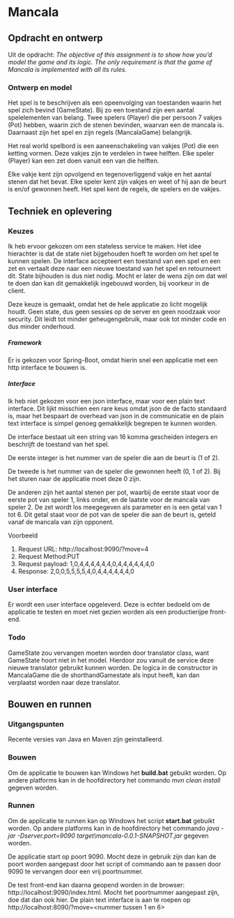 # Mancala

## Opdracht en ontwerp
Uit de opdracht: *The objective of this assignment is to show how you’d model the game and its logic. The only requirement is that the game of Mancala is implemented with all its rules.*

### Ontwerp en model
Het spel is te beschrijven als een opeenvolging van toestanden waarin het spel zich bevind (GameState). Bij zo een toestand zijn een aantal spelelementen van belang. Twee spelers (Player) die per persoon 7 vakjes (Pot) hebben, waarin zich de stenen bevinden, waarvan een de mancala is. Daarnaast zijn het spel en zijn regels (MancalaGame) belangrijk.

Het real world spelbord is een aaneenschakeling van vakjes (Pot) die een ketting vormen. Deze vakjes zijn te verdelen in twee helften. Elke speler (Player) kan een zet doen vanuit een van die helften.

Elke vakje kent zijn opvolgend en tegenoverliggend vakje en het aantal stenen dat het bevat. Elke speler kent zijn vakjes en weet of hij aan de beurt is en/of gewonnen heeft. Het spel kent de regels, de spelers en de vakjes. 


## Techniek en oplevering

### Keuzes
Ik heb ervoor gekozen om een stateless service te maken. Het idee hierachter is dat de state niet bijgehouden hoeft te worden om het spel te kunnen spelen. De interface accepteert een toestand van een spel en een zet en vertaalt deze naar een nieuwe toestand van het spel en retourneert dit. State bijhouden is dus niet nodig. Mocht er later de wens zijn om dat wel te doen dan kan dit gemakkelijk ingebouwd worden, bij voorkeur in de client.

Deze keuze is gemaakt, omdat het de hele applicatie zo licht mogelijk houdt. Geen state, dus geen sessies op de server en geen noodzaak voor security. Dit leidt tot minder geheugengebruik, maar ook tot minder code en dus minder onderhoud.

##### Framework
Er is gekozen voor Spring-Boot, omdat hierin snel een applicatie met een http interface te bouwen is. 

##### Interface
 Ik heb niet gekozen voor een json interface, maar voor een plain text interface. Dit lijkt misschien een rare keus omdat json de de facto standaard is, maar het bespaart de overhead van json in de communicatie en de plain text interface is simpel genoeg gemakkelijk begrepen te kunnen worden.
 
 De interface bestaat uit een string van 16 komma gescheiden integers en beschrijft de toestand van het spel. 
 
 De eerste integer is het nummer van de speler die aan de beurt is (1 of 2).
 
  De tweede is het nummer van de speler die gewonnen heeft (0, 1 of 2). Bij het sturen naar de applicatie moet deze 0 zijn.
 
 De anderen zijn het aantal stenen per pot, waarbij de eerste staat voor de eerste pot van speler 1, links onder, en de laatste voor de mancala van speler 2.
 De zet wordt los meegegeven als parameter en is een getal van 1 tot 6. Dit getal staat voor de pot van de speler die aan de beurt is, geteld vanaf de mancala van zijn opponent.
 
 Voorbeeld
1. Request URL: http://localhost:9090/?move=4
2. Request Method:PUT
3. Request payload: 1,0,4,4,4,4,4,4,0,4,4,4,4,4,4,0
4. Response: 2,0,0,5,5,5,5,4,0,4,4,4,4,4,4,0

### User interface
Er wordt een user interface opgeleverd. Deze is echter bedoeld om de applicatie te testen en moet niet gezien worden als een productierijpe front-end.

### Todo
GameState zou vervangen moeten worden door translator class, want GameState hoort niet in het model. Hierdoor zou vanuit de service deze nieuwe translator gebruikt kunnen worden. De logica in de constructor in MancalaGame die de shorthandGamestate als input heeft, kan dan verplaatst worden naar deze translator.

## Bouwen en runnen

### Uitgangspunten
Recente versies van Java en Maven zijn geinstalleerd.

### Bouwen
Om de applicatie te bouwen kan Windows het **build.bat** gebuikt worden.
Op andere platforms kan in de hoofdirectory het commando *mvn clean install* gegeven worden.

### Runnen
Om de applicatie te runnen kan op Windows het script **start.bat** gebuikt worden.
Op andere platforms kan in de hoofdirectory het commando *java -jar -Dserver.port=9090 target\mancala-0.0.1-SNAPSHOT.jar* gegeven worden.

De applicatie start op poort 9090. Mocht deze in gebruik zijn dan kan de poort worden aangepast door het script of commando aan te passen door 9090 te vervangen door een vrij poortnummer.

De test front-end kan daarna geopend worden in de browser: http://localhost:9090/index.html. Mocht het poortnummer aangepast zijn, doe dat dan ook hier. De plain text interface is aan te roepen op http://localhost:8090/?move=<nummer tussen 1 en 6\>